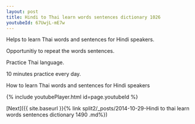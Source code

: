 ```yaml
---
layout: post
title: Hindi to Thai learn words sentences dictionary 1026 
youtubeId: 67UwjL-mE7w
---
```

 
 
Helps to learn Thai words and sentences for Hindi speakers.

Opportunitiy to repeat the words sentences. 

Practice Thai language. 
 
10 minutes practice every day. 
 
How to learn Thai words and sentences for Hindi speakers 
 
{% include youtubePlayer.html id=page.youtubeId %}
 
 
[Next]({{ site.baseurl }}{% link  split2/_posts/2014-10-29-Hindi to thai learn words sentences dictionary 1490 .md%})
 
